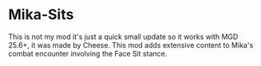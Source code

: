 # Mika-Sits
This is not my mod it's just a quick small update so it works with MGD 25.6+, it was made by Cheese. This mod adds extensive content to Mika's combat encounter involving the Face Sit stance.
